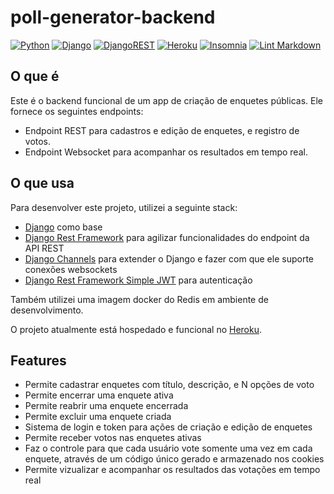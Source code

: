 # poll-generator-backend

[![Python](https://img.shields.io/badge/python-%2314354C.svg?style=flat&logo=python&logoColor=white)](https://www.python.org/)
[![Django](https://img.shields.io/badge/django-%23092E20.svg?style=flat&logo=django&logoColor=white)](https://www.djangoproject.com/)
[![DjangoREST](https://img.shields.io/badge/DJANGO-REST-ff1709?style=flat&logo=django&logoColor=white&color=ff1709&labelColor=gray)](https://www.django-rest-framework.org/)
[![Heroku](https://img.shields.io/badge/heroku-%23430098.svg?style=flat&logo=heroku&logoColor=white)](https://www.heroku.com)
[![Insomnia](https://img.shields.io/badge/Insomnia-black?style=flat&logo=insomnia&logoColor=5849BE)](https://insomnia.rest/)
[![Lint Markdown](https://github.com/renanstn/poll-generator-backend/actions/workflows/markdown-lint.yaml/badge.svg)](https://github.com/renanstn/poll-generator-backend/actions/workflows/markdown-lint.yaml)

## O que é

Este é o backend funcional de um app de criação de enquetes públicas. Ele
fornece os seguintes endpoints:

- Endpoint REST para cadastros e edição de enquetes, e registro de votos.
- Endpoint Websocket para acompanhar os resultados em tempo real.

## O que usa

Para desenvolver este projeto, utilizei a seguinte stack:
- [Django](https://www.djangoproject.com/) como base
- [Django Rest Framework](https://www.django-rest-framework.org/) para agilizar
funcionalidades do endpoint da API REST
- [Django Channels](https://channels.readthedocs.io/en/stable/) para extender o
Django e fazer com que ele suporte conexões websockets
- [Django Rest Framework Simple JWT](https://django-rest-framework-simplejwt.readthedocs.io/en/latest/)
para autenticação

Também utilizei uma imagem docker do Redis em ambiente de desenvolvimento.

O projeto atualmente está hospedado e funcional no
[Heroku](https://www.heroku.com/).

## Features

- Permite cadastrar enquetes com título, descrição, e N opções de voto
- Permite encerrar uma enquete ativa
- Permite reabrir uma enquete encerrada
- Permite excluir uma enquete criada
- Sistema de login e token para ações de criação e edição de enquetes
- Permite receber votos nas enquetes ativas
- Faz o controle para que cada usuário vote somente uma vez em cada enquete,
através de um código único gerado e armazenado nos cookies
- Permite vizualizar e acompanhar os resultados das votações em tempo real
